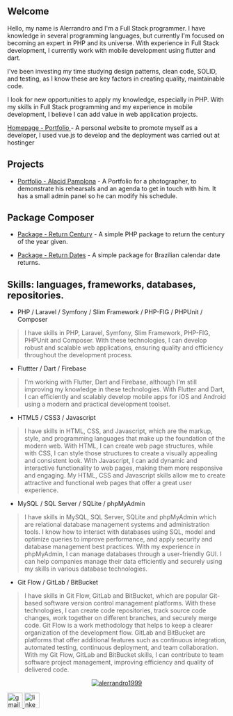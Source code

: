 ## Welcome
Hello, my name is Alerrandro and I'm a Full Stack programmer. I have knowledge in several programming languages, but currently I'm focused on becoming an expert in PHP and its universe. With experience in Full Stack development, I currently work with mobile development using flutter and dart.

I've been investing my time studying design patterns, clean code, SOLID, and testing, as I know these are key factors in creating quality, maintainable code.

I look for new opportunities to apply my knowledge, especially in PHP. With my skills in Full Stack programming and my experience in mobile development, I believe I can add value in web application projects.

[Homepage - Portfolio ](https://alerrandrodev.tech/) - A personal website to promote myself as a developer, I used vue.js to develop and the deployment was carried out at hostinger 

## Projects

- [Portfolio - Alacid Pamplona](https://www.alacidfotografia.com) - A Portfolio for a photographer, to demonstrate his rehearsals and an agenda to get in touch with him. It has a small admin panel so he can modify his schedule.

## Package Composer

- [Package - Return Century](https://github.com/alerrandro1999/alerrandro-returncentury) - A simple PHP package to return the century of the year given.

- [Package - Return Dates](https://github.com/alerrandro1999/alerrandro-returndate) - A simple package for Brazilian calendar date returns.

## Skills: languages, frameworks, databases, repositories.

- PHP / Laravel / Symfony / Slim Framework / PHP-FIG / PHPUnit / Composer 

> I have skills in PHP, Laravel, Symfony, Slim Framework, PHP-FIG, PHPUnit and Composer. With these technologies, I can develop robust and scalable web applications, ensuring quality and efficiency throughout the development process.

- Fluttter / Dart / Firebase

> I'm working with Flutter, Dart and Firebase, although I'm still improving my knowledge in these technologies. With Flutter and Dart, I can efficiently and scalably develop mobile apps for iOS and Android using a modern and practical development toolset.
 
- HTML5 / CSS3 / Javascript

> I have skills in HTML, CSS, and Javascript, which are the markup, style, and programming languages that make up the foundation of the modern web. With HTML, I can create web page structures, while with CSS, I can style those structures to create a visually appealing and consistent look. With Javascript, I can add dynamic and interactive functionality to web pages, making them more responsive and engaging. My HTML, CSS and Javascript skills allow me to create attractive and functional web pages that offer a great user experience. 

- MySQL / SQL Server / SQLite / phpMyAdmin

> I have skills in MySQL, SQL Server, SQLite and phpMyAdmin which are relational database management systems and administration tools. I know how to interact with databases using SQL, model and optimize queries to improve performance, and apply security and database management best practices. With my experience in phpMyAdmin, I can manage databases through a user-friendly GUI. I can help companies manage their data efficiently and securely using my skills in various database technologies.
 
- Git Flow / GitLab / BitBucket

> I have skills in Git Flow, GitLab and BitBucket, which are popular Git-based software version control management platforms. With these technologies, I can create code repositories, track source code changes, work together on different branches, and securely merge code. Git Flow is a work methodology that helps to keep a clearer organization of the development flow. GitLab and BitBucket are platforms that offer additional features such as continuous integration, automated testing, continuous deployment, and team collaboration. With my Git Flow, GitLab and BitBucket skills, I can contribute to team software project management, improving efficiency and quality of delivered code.

<div align="center">

[![alerrandro1999](https://github-readme-stats.vercel.app/api/top-langs/?username=alerrandro1999&hide=html,css,scss,ruby,hack,batchfile,shell,pascal,blade,twig,cmake,swift,c++,go,kotlin,javascript,objective-c&layout=compact&theme=default&langs_count=15)](https://github.com/anuraghazra/github-readme-stats)

</div>



  <a href="mailto:alerrandrokaton@gmail.com" target="_blank">
    <img src="https://img.shields.io/static/v1?message=Gmail&logo=gmail&label=&color=D14836&logoColor=white&labelColor=&style=for-the-badge" height="35" alt="gmail logo"  />
  </a>
  <a href="https://www.linkedin.com/in/alerrandro-borges-b45a6a1a1/" target="_blank">
    <img src="https://img.shields.io/static/v1?message=LinkedIn&logo=linkedin&label=&color=0077B5&logoColor=white&labelColor=&style=for-the-badge" height="35" alt="linkedin logo"  />
  </a>


 
